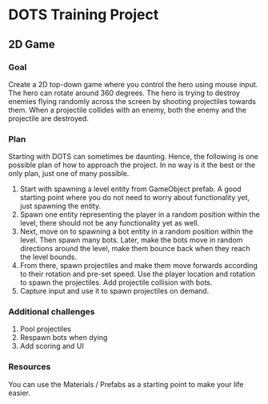 # DOTS Training Project
## 2D Game

### Goal
Create a 2D top-down game where you control the hero using mouse input. The hero can rotate around 360 degrees. The hero is trying to destroy enemies flying randomly across the screen by shooting projectiles towards them. When a projectile collides with an enemy, both the enemy and the projectile are destroyed.


### Plan
Starting with DOTS can sometimes be daunting. Hence, the following is one possible plan of how to approach the project. In no way is it the best or the only plan, just one of many possible.

1. Start with spawning a level entity from GameObject prefab. A good starting point where you do not need to worry about functionality yet, just spawning the entity.
2. Spawn one entity representing the player in a random position within the level, there should not be any functionality yet as well.
3. Next, move on to spawning a bot entity in a random position within the level. Then spawn many bots. Later, make the bots move in random directions around the level, make them bounce back when they reach the level bounds.
4. From there, spawn projectiles and make them move forwards according to their rotation and pre-set speed. Use the player location and rotation to spawn the projectiles. Add projectile collision with bots.
5. Capture input and use it to spawn projectiles on demand.

### Additional challenges
1. Pool projectiles
2. Respawn bots when dying
3. Add scoring and UI

### Resources
You can use the Materials / Prefabs as a starting point to make your life easier.
